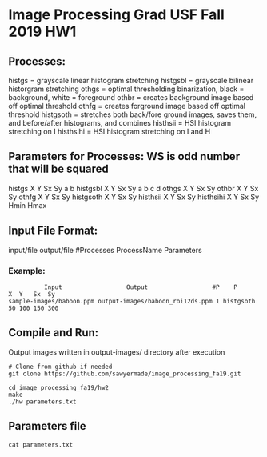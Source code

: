 # Image Processing Grad USF Fall 2019 HW1
## Processes:
histgs = grayscale linear histogram stretching
histgsbl = grayscale bilinear historgram stretching
othgs = optimal thresholding binarization, black = background, white = foreground
othbr = creates background image based off optimal threshold
othfg = creates forground image based off optimal threshold
histgsoth = stretches both back/fore ground images, saves them, and before/after histograms, and combines
histhsii = HSI histogram stretching on I
histhsihi = HSI histogram stretching on I and H

## Parameters for Processes: WS is odd number that will be squared
histgs X Y Sx Sy a b
histgsbl X Y Sx Sy a b c d
othgs X Y Sx Sy
othbr X Y Sx Sy 
othfg X Y Sx Sy 
histgsoth X Y Sx Sy 
histhsii X Y Sx Sy 
histhsihi X Y Sx Sy Hmin Hmax

## Input File Format:
input/file output/file #Processes ProcessName Parameters
### Example:
```
          Input                  Output                  #P    P       X  Y   Sx  Sy
sample-images/baboon.ppm output-images/baboon_roi12ds.ppm 1 histgsoth 50 100 150 300
```

## Compile and Run:
Output images written in output-images/ directory after execution
```
# Clone from github if needed
git clone https://github.com/sawyermade/image_processing_fa19.git 

cd image_processing_fa19/hw2
make
./hw parameters.txt
```

## Parameters file
```
cat parameters.txt
```
